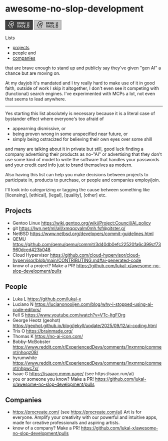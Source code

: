# awesome-no-slop-development

![](88x31-dark.png)
![](88x31-light.png)

Lists

- [projects](#projects)
- [people](#people) and
- [companies](#companies)

that are brave enough to stand up and publicly say they've given "gen AI" a chance but are moving on.

At my dayjob it's mandated and I try really hard to make use of it in good faith, outside of work I skip it altogether, I don't even see it competing with (functional) search engines. I've experimented with MCPs a lot, not even that seems to lead anywhere.

---

Yes starting this list absolutely is necessary because it is a literal case of bystander effect where everyone's too afraid of

- appearning dismissive, or
- being proven wrong in some unspecified near future, or
- simply being ostracized for believing their own eyes over some shill

and many are talking about it in private but still, good luck finding a company advertising their products as no-"AI" or advertising that they don't use some kind of model to write the software that handles your passwords and your credit card info just to brand themselves as modern.

Also having this list can help you make decisions between projects to participate in, products to purchase, or people and companies employ/join.

I'll look into categorizing or tagging the cause between something like [licensing], [ethical], [legal], [quality], [other] etc.

## Projects

- Gentoo Linux https://wiki.gentoo.org/wiki/Project:Council/AI_policy
- git https://lwn.net/ml/all/xmqqcyalm0mh.fsf@gitster.g/
- NetBSD https://www.netbsd.org/developers/commit-guidelines.html
- QEMU https://github.com/qemu/qemu/commit/3d40db0efc22520fa6c399cf73960dced423b048
- Cloud Hypervisor https://github.com/cloud-hypervisor/cloud-hypervisor/blob/main/CONTRIBUTING.md#ai-generated-code
- know of a project? Make a PR! https://github.com/lukal-x/awesome-no-slop-development/pulls

## People

- Luka L https://github.com/lukal-x
- Luciano N https://lucianonooijen.com/blog/why-i-stopped-using-ai-code-editors/
- Fell S https://www.youtube.com/watch?v=VTc-ItgFOrg
- George Heotz (geohot) https://geohot.github.io/blog/jekyll/update/2025/09/12/ai-coding.html
- Tris O https://brainmade.org/
- Thomas K https://no-ai-icon.com/
- Bobby-McBobster https://www.reddit.com/r/ExperiencedDevs/comments/1nxmrnp/comment/nhoqz08/
- hyrumwhite https://www.reddit.com/r/ExperiencedDevs/comments/1nxmrnp/comment/nhpwc7x/
- Isaac G https://isaacg.mmm.page/ (see https:/isaac.run/ai)
- you or someone you know? Make a PR! https://github.com/lukal-x/awesome-no-slop-development/pulls

## Companies

- https://procreate.com/ (see https://procreate.com/ai) Art is for everyone. Amplify your creativity with our powerful and intuitive apps, made for creative professionals and aspiring artists.
- know of a company? Make a PR! https://github.com/lukal-x/awesome-no-slop-development/pulls
